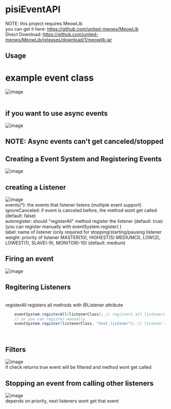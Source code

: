 # pisiEventAPI
NOTE: this project requires MeowLib<br>
you can get it here: https://github.com/united-meows/MeowLib <br>
Direct Download: https://github.com/united-meows/MeowLib/releases/download/1/meowlib.jar
<br>
## Usage
# example event class<br>
![image](https://user-images.githubusercontent.com/47327665/114080692-57d45300-98b4-11eb-8a09-b6732401278b.png)
<br>
<br>
## if you want to use async events<br>
![image](https://user-images.githubusercontent.com/47327665/114080809-7b979900-98b4-11eb-923d-4bcf3a3240c8.png)
## NOTE: Async events can't get canceled/stopped
## Creating a Event System and Registering Events
![image](https://user-images.githubusercontent.com/47327665/114081126-da5d1280-98b4-11eb-8a98-ea1631beffff.png)
## creating a Listener
![image](https://user-images.githubusercontent.com/47327665/114081768-a3d3c780-98b5-11eb-8c61-47abfba37ac6.png)
<br>
events(*): the events that listener listens (multiple event support)
<br>
ignoreCanceled: if event is canceled before, the method wont get called (default: false)
<br>
autoregister: should "registerAll" method register the listener (default: true) (you can register manually with eventSystem.register( )
<br>
label: name of listener (only required for stopping/starting/pausing listener
<br>
weight: priority of listener  MASTER(10), HIGHEST(5) MEDIUM(3), LOW(2), LOWEST(1), SLAVE(-9), MONITOR(-10) (default: medium)
<br>
## Firing an event
![image](https://user-images.githubusercontent.com/47327665/114085964-b8ff2500-98ba-11eb-8fb2-3d369a9beac8.png)

## Regitering Listeners
<br>
registerAll registers all methods with @Listener attribute <br>

```java
    eventSystem.registerAll(listenerClass); // registers all listeners in a class
    // or you can register manually
    eventSystem.register(listenerClass, "test_listener"); // listener should have a label
```
<br>

## Filters
![image](https://user-images.githubusercontent.com/47327665/114083350-856ecb80-98b7-11eb-98a7-f54dcf94766f.png)
<br>
if check returns true event will be filtered and method wont get called

## Stopping an event from calling other listeners
![image](https://user-images.githubusercontent.com/47327665/114084476-e34fe300-98b8-11eb-9beb-dad69bf20f92.png)
<br>
depends on priority, next listeners wont get that event

